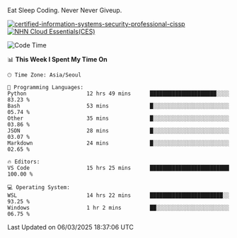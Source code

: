 Eat Sleep Coding.
Never Never Giveup.

[![certified-information-systems-security-professional-cissp](https://github.com/user-attachments/assets/d259884f-7f9a-4d80-a663-6968ead7464a)](https://www.credly.com/badges/f394a010-85a0-450b-9136-8043af01d71c/public_url)
[![NHN Cloud Essentials(CES)](https://github.com/user-attachments/assets/f405dcae-c923-424d-927f-e993bac10fa9)](https://www.nhncloud.com/kr/edu/certification/search)


<!--START_SECTION:waka-->
![Code Time](http://img.shields.io/badge/Code%20Time-3%2C939%20hrs%2050%20mins-blue)

📊 **This Week I Spent My Time On** 

```text
🕑︎ Time Zone: Asia/Seoul

💬 Programming Languages: 
Python                   12 hrs 49 mins      █████████████████████░░░░   83.23 % 
Bash                     53 mins             █░░░░░░░░░░░░░░░░░░░░░░░░   05.74 % 
Other                    35 mins             █░░░░░░░░░░░░░░░░░░░░░░░░   03.86 % 
JSON                     28 mins             █░░░░░░░░░░░░░░░░░░░░░░░░   03.07 % 
Markdown                 24 mins             █░░░░░░░░░░░░░░░░░░░░░░░░   02.65 % 

🔥 Editors: 
VS Code                  15 hrs 25 mins      █████████████████████████   100.00 % 

💻 Operating System: 
WSL                      14 hrs 22 mins      ███████████████████████░░   93.25 % 
Windows                  1 hr 2 mins         ██░░░░░░░░░░░░░░░░░░░░░░░   06.75 % 
```


 Last Updated on 06/03/2025 18:37:06 UTC
<!--END_SECTION:waka-->
